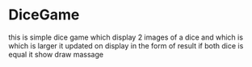 # DiceGame
this is simple dice game which display 2 images of a dice and  which is which is larger it updated on display in the form of result if both dice is equal it show draw massage
